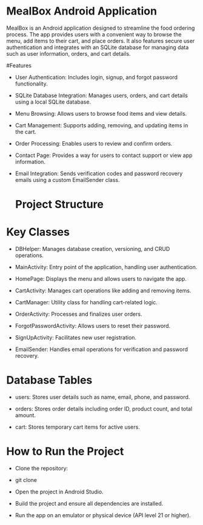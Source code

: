 # MealBox Android Application

MealBox is an Android application designed to streamline the food ordering process. The app provides users with a convenient way to browse the menu, add items to their cart, and place orders. It also features secure user authentication and integrates with an SQLite database for managing data such as user information, orders, and cart details.

#Features

- User Authentication: Includes login, signup, and forgot password functionality.

- SQLite Database Integration: Manages users, orders, and cart details using a local SQLite database.

- Menu Browsing: Allows users to browse food items and view details.

- Cart Management: Supports adding, removing, and updating items in the cart.

- Order Processing: Enables users to review and confirm orders.

- Contact Page: Provides a way for users to contact support or view app information.

- Email Integration: Sends verification codes and password recovery emails using a custom EmailSender class.

  # Project Structure

# Key Classes

- DBHelper: Manages database creation, versioning, and CRUD operations.

- MainActivity: Entry point of the application, handling user authentication.

- HomePage: Displays the menu and allows users to navigate the app.

- CartActivity: Manages cart operations like adding and removing items.

- CartManager: Utility class for handling cart-related logic.

- OrderActivity: Processes and finalizes user orders.

- ForgotPasswordActivity: Allows users to reset their password.

- SignUpActivity: Facilitates new user registration.

- EmailSender: Handles email operations for verification and password recovery.

# Database Tables

- users: Stores user details such as name, email, phone, and password.

- orders: Stores order details including order ID, product count, and total amount.

- cart: Stores temporary cart items for active users.

# How to Run the Project

- Clone the repository:

- git clone <repository-url>

- Open the project in Android Studio.

- Build the project and ensure all dependencies are installed.

- Run the app on an emulator or physical device (API level 21 or higher).
